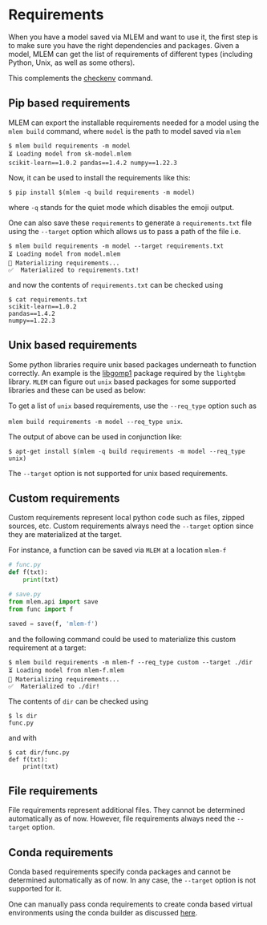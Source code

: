# Requirements

When you have a model saved via MLEM and want to use it, the first step is to
make sure you have the right dependencies and packages. Given a model, MLEM can
get the list of requirements of different types (including Python, Unix, as well
as some others).

This complements the [checkenv](/doc/command-reference/checkenv) command.

## Pip based requirements

MLEM can export the installable requirements needed for a model using the
`mlem build` command, where `model` is the path to model saved via `mlem`

```cli
$ mlem build requirements -m model
⏳️ Loading model from sk-model.mlem
scikit-learn==1.0.2 pandas==1.4.2 numpy==1.22.3
```

Now, it can be used to install the requirements like this:

```cli
$ pip install $(mlem -q build requirements -m model)
```

where `-q` stands for the quiet mode which disables the emoji output.

One can also save these `requirements` to generate a `requirements.txt` file
using the `--target` option which allows us to pass a path of the file i.e.

```cli
$ mlem build requirements -m model --target requirements.txt
⏳️ Loading model from model.mlem
💼 Materializing requirements...
✅  Materialized to requirements.txt!
```

and now the contents of `requirements.txt` can be checked using

```cli
$ cat requirements.txt
scikit-learn==1.0.2
pandas==1.4.2
numpy==1.22.3
```

## Unix based requirements

Some python libraries require unix based packages underneath to function
correctly. An example is the
[libgomp1](https://packages.debian.org/sid/libgomp1) package required by the
`lightgbm` library. `MLEM` can figure out `unix` based packages for some
supported libraries and these can be used as below:

To get a list of `unix` based requirements, use the `--req_type` option such as

`mlem build requirements -m model --req_type unix`.

The output of above can be used in conjunction like:

```cli
$ apt-get install $(mlem -q build requirements -m model --req_type unix)
```

The `--target` option is not supported for unix based requirements.

## Custom requirements

Custom requirements represent local python code such as files, zipped sources,
etc. Custom requirements always need the `--target` option since they are
materialized at the target.

For instance, a function can be saved via `MLEM` at a location `mlem-f`

```python
# func.py
def f(txt):
    print(txt)
```

```python
# save.py
from mlem.api import save
from func import f

saved = save(f, 'mlem-f')
```

and the following command could be used to materialize this custom requirement
at a target:

```cli
$ mlem build requirements -m mlem-f --req_type custom --target ./dir
⏳️ Loading model from mlem-f.mlem
💼 Materializing requirements...
✅  Materialized to ./dir!
```

The contents of `dir` can be checked using

```cli
$ ls dir
func.py
```

and with

```cli
$ cat dir/func.py
def f(txt):
    print(txt)
```

## File requirements

File requirements represent additional files. They cannot be determined
automatically as of now. However, file requirements always need the `--target`
option.

## Conda requirements

Conda based requirements specify conda packages and cannot be determined
automatically as of now. In any case, the `--target` option is not supported for
it.

One can manually pass conda requirements to create conda based virtual
environments using the conda builder as discussed
[here](/doc/user-guide/building/conda).
